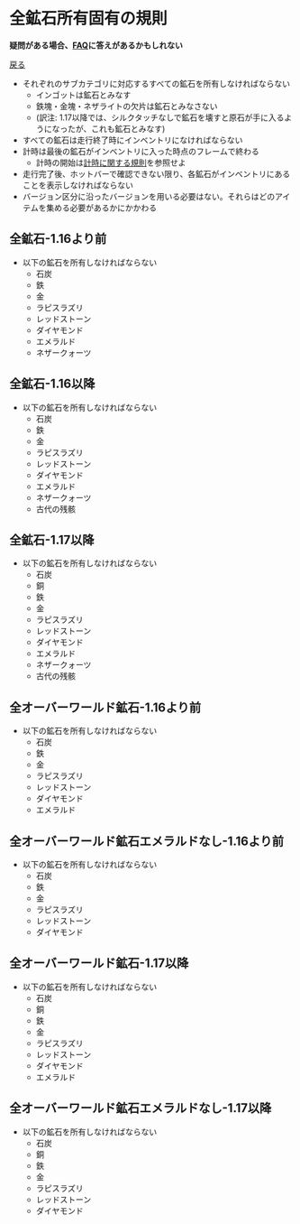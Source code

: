 # 全鉱石所有固有の規則

**疑問がある場合、[FAQ](https://www.speedrun.com/mcbe/thread/vdv9t)に答えがあるかもしれない**

[戻る](../README.md)

* それぞれのサブカテゴリに対応するすべての鉱石を所有しなければならない
    - インゴットは鉱石とみなす
    - 鉄塊・金塊・ネザライトの欠片は鉱石とみなさない
    - (訳注: 1.17以降では、シルクタッチなしで鉱石を壊すと原石が手に入るようになったが、これも鉱石とみなす)
* すべての鉱石は走行終了時にインベントリになければならない
* 計時は最後の鉱石がインベントリに入った時点のフレームで終わる
    - 計時の開始は[計時に関する規則](../global/README.md#計時に関する規則)を参照せよ
* 走行完了後、ホットバーで確認できない限り、各鉱石がインベントリにあることを表示しなければならない
* バージョン区分に沿ったバージョンを用いる必要はない。それらはどのアイテムを集める必要があるかにかかわる

## 全鉱石-1.16より前

* 以下の鉱石を所有しなければならない
    - 石炭
    - 鉄
    - 金
    - ラピスラズリ
    - レッドストーン
    - ダイヤモンド
    - エメラルド
    - ネザークォーツ

## 全鉱石-1.16以降

* 以下の鉱石を所有しなければならない
    - 石炭
    - 鉄
    - 金
    - ラピスラズリ
    - レッドストーン
    - ダイヤモンド
    - エメラルド
    - ネザークォーツ
    - 古代の残骸

## 全鉱石-1.17以降

* 以下の鉱石を所有しなければならない
    - 石炭
    - 銅
    - 鉄
    - 金
    - ラピスラズリ
    - レッドストーン
    - ダイヤモンド
    - エメラルド
    - ネザークォーツ
    - 古代の残骸

## 全オーバーワールド鉱石-1.16より前

* 以下の鉱石を所有しなければならない
    - 石炭
    - 鉄
    - 金
    - ラピスラズリ
    - レッドストーン
    - ダイヤモンド
    - エメラルド

## 全オーバーワールド鉱石エメラルドなし-1.16より前

* 以下の鉱石を所有しなければならない
    - 石炭
    - 鉄
    - 金
    - ラピスラズリ
    - レッドストーン
    - ダイヤモンド

## 全オーバーワールド鉱石-1.17以降

* 以下の鉱石を所有しなければならない
    - 石炭
    - 銅
    - 鉄
    - 金
    - ラピスラズリ
    - レッドストーン
    - ダイヤモンド
    - エメラルド

## 全オーバーワールド鉱石エメラルドなし-1.17以降

* 以下の鉱石を所有しなければならない
    - 石炭
    - 銅
    - 鉄
    - 金
    - ラピスラズリ
    - レッドストーン
    - ダイヤモンド
